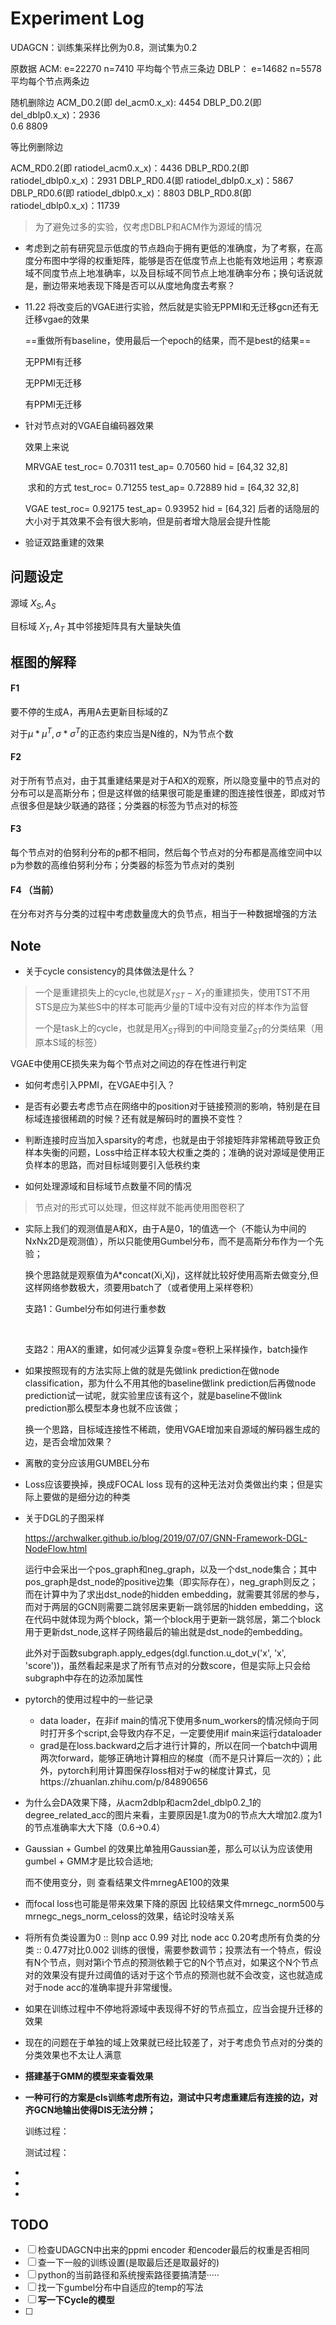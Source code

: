 # Experiment Log

UDAGCN：训练集采样比例为0.8，测试集为0.2

原数据
ACM:     e=22270 n=7410  平均每个节点三条边
DBLP： e=14682 n=5578    平均每个节点两条边

随机删除边
ACM_D0.2(即 del_acm0.x_x): 4454
DBLP_D0.2(即 del_dblp0.x_x)：2936  
      0.6                    8809

等比例删除边

ACM_RD0.2(即 ratiodel_acm0.x_x)：4436
DBLP_RD0.2(即 ratiodel_dblp0.x_x)：2931
DBLP_RD0.4(即 ratiodel_dblp0.x_x)：5867
DBLP_RD0.6(即 ratiodel_dblp0.x_x)：8803 
DBLP_RD0.8(即 ratiodel_dblp0.x_x)：11739

> 为了避免过多的实验，仅考虑DBLP和ACM作为源域的情况



* 考虑到之前有研究显示低度的节点趋向于拥有更低的准确度，为了考察，在高度分布图中学得的权重矩阵，能够是否在低度节点上也能有效地运用；考察源域不同度节点上地准确率，以及目标域不同节点上地准确率分布；换句话说就是，删边带来地表现下降是否可以从度地角度去考察？



* 11.22 将改变后的VGAE进行实验，然后就是实验无PPMI和无迁移gcn还有无迁移vgae的效果

  ==重做所有baseline，使用最后一个epoch的结果，而不是best的结果==

  无PPMI有迁移 
  
  
  
  无PPMI无迁移 
  
  
  
  有PPMI无迁移

* 针对节点对的VGAE自编码器效果

  效果上来说

  MRVGAE test_roc= 0.70311 test_ap= 0.70560  hid = [64,32 32,8]

  ​				求和的方式 test_roc= 0.71255 test_ap= 0.72889 hid = [64,32 32,8]

  VGAE   test_roc= 0.92175 test_ap= 0.93952  hid = [64,32]  后者的话隐层的大小对于其效果不会有很大影响，但是前者增大隐层会提升性能

  


* 验证双路重建的效果



## 问题设定

源域  $X_S,A_S$

目标域 $X_T,A_T$ 其中邻接矩阵具有大量缺失值

## 框图的解释

#### F1

要不停的生成A，再用A去更新目标域的Z

对于$\mu*\mu^{T},\sigma*\sigma^{T}$的正态约束应当是N维的，N为节点个数

#### F2

对于所有节点对，由于其重建结果是对于A和X的观察，所以隐变量中的节点对的分布可以是高斯分布；但是这样做的结果很可能是重建的图连接性很差，即成对节点很多但是缺少联通的路径；分类器的标签为节点对的标签

#### F3

每个节点对的伯努利分布的p都不相同，然后每个节点对的分布都是高维空间中以p为参数的高维伯努利分布；分类器的标签为节点对的类别



#### F4 （当前）

在分布对齐与分类的过程中考虑数量庞大的负节点，相当于一种数据增强的方法



## Note

* 关于cycle consistency的具体做法是什么？

> 一个是重建损失上的cycle,也就是$X_{TST}-X_T$的重建损失，使用TST不用STS是应为某些S中的样本可能再少量的T域中没有对应的样本作为监督
>
> 一个是task上的cycle，也就是用$X_{ST}$得到的中间隐变量$Z_{ST}$的分类结果（用原本S域的标签）

VGAE中使用CE损失来为每个节点对之间边的存在性进行判定

* 如何考虑引入PPMI，在VGAE中引入？

* 是否有必要去考虑节点在网络中的position对于链接预测的影响，特别是在目标域连接很稀疏的时候？还有就是解码时的置换不变性？

* 判断连接时应当加入sparsity的考虑，也就是由于邻接矩阵非常稀疏导致正负样本失衡的问题，Loss中给正样本较大权重之类的；准确的说对源域是使用正负样本的思路，而对目标域则要引入低秩约束

* 如何处理源域和目标域节点数量不同的情况

>  节点对的形式可以处理，但这样就不能再使用图卷积了

* 实际上我们的观测值是A和X，由于A是0，1的值选一个（不能认为中间的NxNx2D是观测值），所以只能使用Gumbel分布，而不是高斯分布作为一个先验；

  换个思路就是观察值为A*concat(Xi,Xj)，这样就比较好使用高斯去做变分,但这样网络参数极大，须要用batch了（或者使用上采样卷积）

  支路1：Gumbel分布如何进行重参数

  ​	

  支路2：用AX的重建，如何减少运算复杂度=卷积上采样操作，batch操作

* 如果按照现有的方法实际上做的就是先做link prediction在做node classification，那为什么不用其他的baseline做link prediction后再做node prediction试一试呢，就实验里应该有这个，就是baseline不做link prediction那么模型本身也就不应该做；

  换一个思路，目标域连接性不稀疏，使用VGAE增加来自源域的解码器生成的边，是否会增加效果？

* 离散的变分应该用GUMBEL分布



* Loss应该要换掉，换成FOCAL loss 现有的这种无法对负类做出约束；但是实际上要做的是细分边的种类



* 关于DGL的子图采样

  https://archwalker.github.io/blog/2019/07/07/GNN-Framework-DGL-NodeFlow.html

  运行中会采出一个pos_graph和neg_graph，以及一个dst_node集合；其中pos_graph是dst_node的positive边集（即实际存在），neg_graph则反之；而在计算中为了求出dst_node的hidden embedding，就需要其邻居的参与，而对于两层的GCN则需要二跳邻居来更新一跳邻居的hidden embedding，这在代码中就体现为两个block，第一个block用于更新一跳邻居，第二个block用于更新dst_node,这样子网络最后的输出就是dst_node的embedding。

  此外对于函数subgraph.apply_edges(dgl.function.u_dot_v('x', 'x', 'score'))，虽然看起来是求了所有节点对的分数score，但是实际上只会给subgraph中存在的边添加属性
  
* pytorch的使用过程中的一些记录

  * data loader，在非if main的情况下使用多num_workers的情况倾向于同时打开多个script,会导致内存不足，一定要使用if main来运行dataloader
  * grad是在loss.backward之后才进行计算的，所以在同一个batch中调用两次forward，能够正确地计算相应的梯度（而不是只计算后一次的）；此外，pytorch利用计算图保存loss相对于w的梯度计算式，见https://zhuanlan.zhihu.com/p/84890656

* 为什么会DA效果下降，从acm2dblp和acm2del_dblp0.2_1的degree_related_acc的图片来看，主要原因是1.度为0的节点大大增加2.度为1的节点准确率大大下降（0.6->0.4）

* Gaussian + Gumbel 的效果比单独用Gaussian差，那么可以认为应该使用gumbel + GMM才是比较合适地;

  而不使用变分，则 查看结果文件mrnegAE100的效果



* 而focal loss也可能是带来效果下降的原因 比较结果文件mrnegc_norm500与mrnegc_negs_norm_celoss的效果，结论时没啥关系



* 将所有负类设置为0  :: 则np acc 0.99 对比 node acc 0.20考虑所有负类的分类  ::   0.477对比0.002   训练的很慢，需要参数调节；投票法有一个特点，假设有N个节点，则对第i个节点的预测依赖于它的N个节点对，如果这个N个节点对的效果没有提升过阈值的话对于这个节点的预测也就不会改变，这也就造成对于node acc的准确率提升非常缓慢。

* 如果在训练过程中不停地将源域中表现得不好的节点孤立，应当会提升迁移的效果

* 现在的问题在于单独的域上效果就已经比较差了，对于考虑负节点对的分类的分类效果也不太让人满意

* **搭建基于GMM的模型来查看效果**

* **一种可行的方案是cls训练考虑所有边，测试中只考虑重建后有连接的边，对齐GCN地输出使得DIS无法分辨；**

  训练过程：

  测试过程：

* 

* 

* 

  


## TODO

- [ ] 检查UDAGCN中出来的ppmi encoder 和encoder最后的权重是否相同
- [ ] 查一下一般的训练设置(是取最后还是取最好的)
- [ ] python的当前路径和系统搜索路径要搞清楚·····
- [ ] 找一下gumbel分布中自适应的temp的写法
- [ ] **写一下Cycle的模型**
- [ ] 
